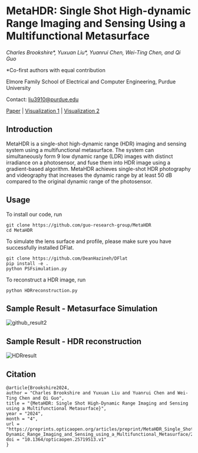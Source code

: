 # MetaHDR: Single Shot High-dynamic Range Imaging and Sensing Using a Multifunctional Metasurface

_Charles Brookshire*, Yuxuan Liu*, Yuanrui Chen, Wei-Ting Chen, and Qi Guo_

*Co-first authors with equal contribution

Elmore Family School of Electrical and Computer Engineering, Purdue University

Contact: liu3910@purdue.edu


[Paper](https://preprints.opticaopen.org/articles/preprint/MetaHDR_Single_Shot_High-Dynamic_Range_Imaging_and_Sensing_using_a_Multifunctional_Metasurface/25719513) | [Visualization 1](https://drive.google.com/file/d/1xR25B3CRW_7aeHa4g03yvT2yfVWkDwZg/view?usp=drive_link) | [Visualization 2](https://drive.google.com/file/d/18klBNhE-oL3ldxwv8qmt05sb1dHNUDW9/view?usp=drive_link)
## Introduction

MetaHDR is a single-shot high-dynamic range (HDR) imaging and sensing system using a multifunctional metasurface. The system can simultaneously form 9 low dynamic range (LDR) images with distinct irradiance on a photosensor, and fuse them into HDR image using a gradient-based algorithm. MetaHDR achieves single-shot HDR photography and videography that increases the dynamic range by at least 50 dB compared to the original dynamic range of the photosensor. 

## Usage
To install our code, run
```
git clone https://github.com/guo-research-group/MetaHDR
cd MetaHDR
```

To simulate the lens surface and profile, please make sure you have successfully installed DFlat.
```
git clone https://github.com/DeanHazineh/DFlat
pip install -e .
python PSFsimulation.py
```

To reconstruct a HDR image, run
```
python HDRreconstruction.py
```

## Sample Result - Metasurface Simulation
![github_result2](https://github.com/guo-research-group/MetaHDR/assets/149278360/ac4aee93-6d48-45ac-9ba1-4b9aeed5389d)

## Sample Result - HDR reconstruction
![HDRresult](https://github.com/guo-research-group/MetaHDR/assets/149278360/c1f71577-c50d-4244-bd54-44890925c64b)



## Citation
```
@article{Brookshire2024,
author = "Charles Brookshire and Yuxuan Liu and Yuanrui Chen and Wei-Ting Chen and Qi Guo",
title = "{MetaHDR: Single Shot High-Dynamic Range Imaging and Sensing using a Multifunctional Metasurface}",
year = "2024",
month = "4",
url = "https://preprints.opticaopen.org/articles/preprint/MetaHDR_Single_Shot_High-Dynamic_Range_Imaging_and_Sensing_using_a_Multifunctional_Metasurface/25719513",
doi = "10.1364/opticaopen.25719513.v1"
}
```
